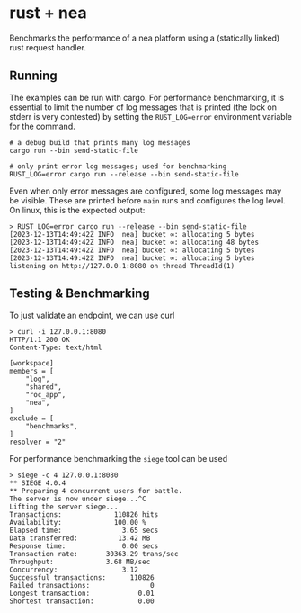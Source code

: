 # rust + nea

Benchmarks the performance of a nea platform using a (statically linked) rust request handler.

## Running

The examples can be run with cargo. For performance benchmarking, it is essential to limit the number of log messages that is printed (the lock on stderr is very contested) by setting the `RUST_LOG=error` environment variable for the command.

```
# a debug build that prints many log messages 
cargo run --bin send-static-file

# only print error log messages; used for benchmarking
RUST_LOG=error cargo run --release --bin send-static-file
```

Even when only error messages are configured, some log messages may be visible. These are printed before `main` runs and configures the log level. On linux, this is the expected output:

```
> RUST_LOG=error cargo run --release --bin send-static-file
[2023-12-13T14:49:42Z INFO  nea] bucket ∞: allocating 5 bytes
[2023-12-13T14:49:42Z INFO  nea] bucket ∞: allocating 48 bytes
[2023-12-13T14:49:42Z INFO  nea] bucket ∞: allocating 5 bytes
[2023-12-13T14:49:42Z INFO  nea] bucket ∞: allocating 5 bytes
listening on http://127.0.0.1:8080 on thread ThreadId(1)
```

## Testing & Benchmarking

To just validate an endpoint, we can use curl 

```
> curl -i 127.0.0.1:8080
HTTP/1.1 200 OK
Content-Type: text/html

[workspace]
members = [ 
    "log",
    "shared",
    "roc_app",
    "nea",
]
exclude = [
    "benchmarks",
]
resolver = "2"
```

For performance benchmarking the `siege` tool can be used


```
> siege -c 4 127.0.0.1:8080
** SIEGE 4.0.4
** Preparing 4 concurrent users for battle.
The server is now under siege...^C
Lifting the server siege...
Transactions:		      110826 hits
Availability:		      100.00 %
Elapsed time:		        3.65 secs
Data transferred:	       13.42 MB
Response time:		        0.00 secs
Transaction rate:	    30363.29 trans/sec
Throughput:		        3.68 MB/sec
Concurrency:		        3.12
Successful transactions:      110826
Failed transactions:	           0
Longest transaction:	        0.01
Shortest transaction:	        0.00
```
